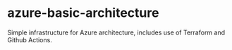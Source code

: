# azure-basic-architecture

Simple infrastructure for Azure architecture, includes use of Terraform and Github Actions.